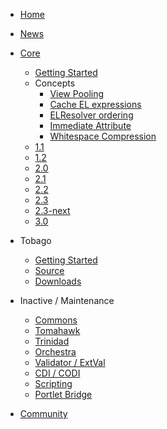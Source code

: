 - [Home](/)
- [News](/news.md)

- [Core](/core.md)
  - [Getting Started](/coregettingstarted.md)
  - Concepts
    - [View Pooling](/coreConceptsViewPooling.md)
	- [Cache EL expressions](/coreConceptsCacheElExpressions.md)
	- [ELResolver ordering](/coreConceptsELResolverOrdering.md)
	- [Immediate Attribute](/coreConceptsImmediateAttribute.md)	
	- [Whitespace Compression](/coreConceptsWhitespaceCompression.md)
  - [1.1](/core11.md)
  - [1.2](/core12.md)
  - [2.0](/core20.md)
  - [2.1](/core21.md)
  - [2.2](/core22.md)
  - [2.3](/core23.md)
  - [2.3-next](/core23next.md)
  - [3.0](/core30.md)

- Tobago
  - [Getting Started](/tobago/gettingstarted.md)
  - [Source](/tobago/source.md)
  - [Downloads](/tobago/downloads.md)

- Inactive / Maintenance
  - [Commons](/commons.md)
  - [Tomahawk](/tomahawk.md)
  - [Trinidad](/trinidad.md)
  - [Orchestra](/orchestra.md)
  - [Validator / ExtVal](/extvalidator.md)
  - [CDI / CODI](/extcdi.md)
  - [Scripting](/extscripting.md)
  - [Portlet Bridge](/portletbridge.md)
  
- [Community](/community.md)